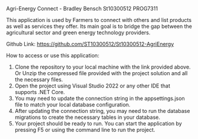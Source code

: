 Agri-Energy Connect - Bradley Bensch St10300512 PROG7311

This application is used by Farmers to connect with others and list products as well as services they offer. Its main goal is to bridge the gap
between the agricultural sector and green energy technology providers.

Github Link: https://github.com/ST10300512/St10300512-AgriEnergy

How to access or use this application:
1. Clone the repository to your local machine with the link provided above. Or Unzip the compressed file provided with the project solution and all
   the necessary files.
2. Open the project using Visual Studio 2022 or any other IDE that supports .NET Core.
3. You may need to update the connection string in the appsettings.json file to match your local database configuration.
4. After updating the connection string, you may need to run the database migrations to create the necessary tables in your database.
5. Your project should be ready to run. You can start the application by pressing F5 or using the command line to run the project.
